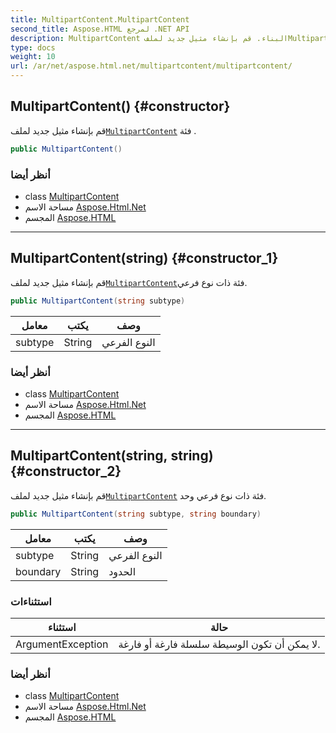 ```yaml
---
title: MultipartContent.MultipartContent
second_title: Aspose.HTML لمرجع .NET API
description: MultipartContent البناء. قم بإنشاء مثيل جديد لملفMultipartContent فئة .
type: docs
weight: 10
url: /ar/net/aspose.html.net/multipartcontent/multipartcontent/
---
```

## MultipartContent() {#constructor}

قم بإنشاء مثيل جديد لملف[`MultipartContent`](../) فئة .

```csharp
public MultipartContent()
```

### أنظر أيضا

* class [MultipartContent](../)
* مساحة الاسم [Aspose.Html.Net](../../multipartcontent/)
* المجسم [Aspose.HTML](../../../)

---

## MultipartContent(string) {#constructor_1}

قم بإنشاء مثيل جديد لملف[`MultipartContent`](../)فئة ذات نوع فرعي.

```csharp
public MultipartContent(string subtype)
```

| معامل | يكتب | وصف |
| --- | --- | --- |
| subtype | String | النوع الفرعي |

### أنظر أيضا

* class [MultipartContent](../)
* مساحة الاسم [Aspose.Html.Net](../../multipartcontent/)
* المجسم [Aspose.HTML](../../../)

---

## MultipartContent(string, string) {#constructor_2}

قم بإنشاء مثيل جديد لملف[`MultipartContent`](../) فئة ذات نوع فرعي وحد.

```csharp
public MultipartContent(string subtype, string boundary)
```

| معامل | يكتب | وصف |
| --- | --- | --- |
| subtype | String | النوع الفرعي |
| boundary | String | الحدود |

### استثناءات

| استثناء | حالة |
| --- | --- |
| ArgumentException | لا يمكن أن تكون الوسيطة سلسلة فارغة أو فارغة. |

### أنظر أيضا

* class [MultipartContent](../)
* مساحة الاسم [Aspose.Html.Net](../../multipartcontent/)
* المجسم [Aspose.HTML](../../../)


